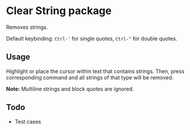 # Clear String package

Removes strings.

Default keybinding: `Ctrl-'` for single quotes, `Ctrl-"` for double quotes.

## Usage
Highlight or place the cursor within text that contains strings. Then, press
corresponding command and all strings of that type will be removed.

**Note:** Multiline strings and block quotes are ignored.

## Todo
* Test cases
